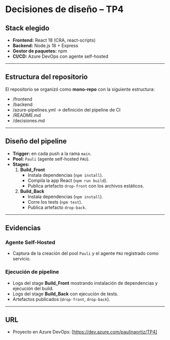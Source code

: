 # Decisiones de diseño – TP4

## Stack elegido
- **Frontend:** React 18 (CRA, react-scripts)
- **Backend:** Node.js 18 + Express
- **Gestor de paquetes:** npm
- **CI/CD:** Azure DevOps con agente self-hosted

---

## Estructura del repositorio
El repositorio se organizó como **mono-repo** con la siguiente estructura:

- /frontend 
- /backend 
- /azure-pipelines.yml → definición del pipeline de CI
- /README.md
- /decisiones.md


---

## Diseño del pipeline
- **Trigger:** en cada push a la rama `main`.
- **Pool:** `Pauli` (agente self-hosted `PAU`).
- **Stages:**
  1. **Build_Front**
     - Instala dependencias (`npm install`).
     - Compila la app React (`npm run build`).
     - Publica artefacto `drop-front` con los archivos estáticos.
  2. **Build_Back**
     - Instala dependencias (`npm install`).
     - Corre los tests (`npm test`).
     - Publica artefacto `drop-back`.

---

## Evidencias
### Agente Self-Hosted
- Captura de la creación del pool `Pauli` y el agente `PAU` registrado como servicio.

### Ejecución de pipeline
- Logs del stage **Build_Front** mostrando instalación de dependencias y ejecución del build.
- Logs del stage **Build_Back** con ejecución de tests.
- Artefactos publicados (`drop-front`, `drop-back`).

---

## URL
- Proyecto en Azure DevOps: [https://dev.azure.com/paulinaortiz/TP4]

